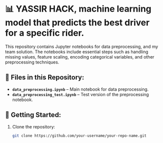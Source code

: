 # 📊 YASSIR HACK, machine learning model that predicts the best driver for a specific rider.

This repository contains Jupyter notebooks for data preprocessing, and my team solution. The notebooks include essential steps such as handling missing values, feature scaling, encoding categorical variables, and other preprocessing techniques.

## 📂 Files in this Repository:
- **`data_preprocessing.ipynb`** – Main notebook for data preprocessing.
- **`data_preprocessing_test.ipynb`** – Test version of the preprocessing notebook.


## 🚀 Getting Started:
1. Clone the repository:
   ```bash
   git clone https://github.com/your-username/your-repo-name.git
